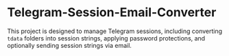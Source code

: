 # Telegram-Session-Email-Converter
This project is designed to manage Telegram sessions, including converting `tdata` folders into session strings, applying password protections, and optionally sending session strings via email.
